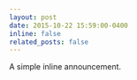 ```yaml
---
layout: post
date: 2015-10-22 15:59:00-0400
inline: false 
related_posts: false
---
```


A simple inline announcement.
